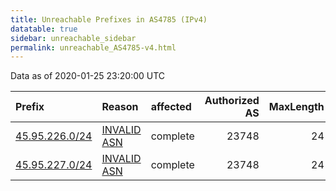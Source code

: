 ```yaml
---
title: Unreachable Prefixes in AS4785 (IPv4)
datatable: true
sidebar: unreachable_sidebar
permalink: unreachable_AS4785-v4.html
---
```


Data as of 2020-01-25 23:20:00 UTC


<div class="datatable-begin"></div>

| Prefix                                                 | Reason                                                                                               | affected   |   Authorized AS |   MaxLength | Anchor                                         |   unreachable /24s |
|:-------------------------------------------------------|:-----------------------------------------------------------------------------------------------------|:-----------|----------------:|------------:|:-----------------------------------------------|-------------------:|
| [45.95.226.0/24](https://stat.ripe.net/45.95.226.0/24) | [INVALID ASN](https://rpki-validator.ripe.net/announcement-preview?asn=AS4785&prefix=45.95.226.0/24) | complete   |           23748 |          24 | [RIPE](unreachable_RIPE_NCC_RPKI_Root-v4.html) |                  1 |
| [45.95.227.0/24](https://stat.ripe.net/45.95.227.0/24) | [INVALID ASN](https://rpki-validator.ripe.net/announcement-preview?asn=AS4785&prefix=45.95.227.0/24) | complete   |           23748 |          24 | [RIPE](unreachable_RIPE_NCC_RPKI_Root-v4.html) |                  1 |

<div class="datatable-end"></div>